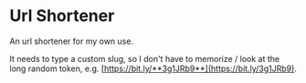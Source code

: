 # Url Shortener

An url shortener for my own use.

It needs to type a custom slug, so I don't have to memorize / look at the long random token, e.g.
[https://bit.ly/**3g1JRb9**](https://bit.ly/3g1JRb9).

